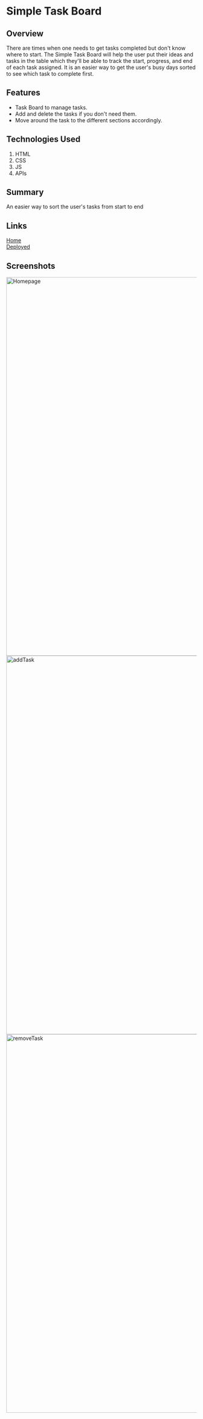 # Simple Task Board

## Overview
There are times when one needs to get tasks completed but don't know where to start.
The Simple Task Board will help the user put their ideas and tasks in the table which
they'll be able to track the start, progress, and end of each task assigned.
It is an easier way to get the user's busy days sorted to see which task to complete first.

## Features
* Task Board to manage tasks.
* Add and delete the tasks if you don't need them.
* Move around the task to the different sections accordingly.
## Technologies Used
1. HTML
2. CSS
3. JS
4. APIs

## Summary
An easier way to sort the user's tasks from start to end

## Links
[Home](https://github.com/san1718/mc05_Third-PartyAPIs)
<br />
[Deployed](https://san1718.github.io/mc05_Third-PartyAPIs/)

## Screenshots
<img width="1000" alt="Homepage" src="">
<img width="1000" alt="addTask" src="">
<img width="1000" alt="removeTask" src="">
